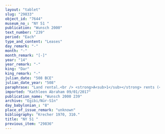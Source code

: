 ```yaml
---
layout: "tablet"
slug: "29833"
object_id: "7644"
museum_no_: "NY 51 "
publication: "Wunsch 2000"
text_number: "239"
period: "Each"
type_and_content: "Leases"
day_remark: "-"
month: "-"
month_remark: "[-]"
year: "14"
year_remark: "-"
king: "Dar"
king_remark: "-"
julian_date: "508 BCE"
julian_date_year: "508"
paraphrase: "Land rental.<br /> <strong>A<sub>1</sub></strong> rents (<em>ana sūtu nadānu</em>) arable land to <strong>B<sub>1</sub></strong> (<strong>C</strong>&rsquo;s slave) and <strong>B<sub>2</sub></strong> for 6 year, at a yearly rental price amounting to 27 Kor (4860 l) of dates. The land&#39;s borders are described in detail: the upper long side borders on (the properies of) <strong>D </strong>and <strong>E</strong>, the lower one on (the properties of) <strong>F</strong>&rsquo;s sons and of <strong>D</strong>. The land belongs to <strong>A</strong> and his brothers, and <strong>A<sub>2</sub></strong> holds a share in it as well. For each kor (180 l.) of dates (of the 27 kors (4860 l) that <strong>B<sub>1</sub></strong> and <strong>B<sub>2</sub></strong> have to pay each year), they shall give to <strong>A<sub>1</sub></strong> und <strong>A<sub>2</sub></strong> (the customary amounts of) spathes (<em>tuhallu</em>), spadices (<em>gipu</em>), and fibres (<em>mangagu</em>), a load of firewood (<em>ḫuṣabu</em>) and 2 <em>darīku</em>-containers. They will hoe (<em>her&ucirc;</em>) the ground from the branching off of the canal (<em>ārittu</em>) to [&hellip;]. Rest of the tablet broken off. Names of 7 witnesses and the scribe.<br /> &nbsp;<br /> <strong>A<sub>1</sub></strong> = Marduk-nāṣir-apli/Itti-Marduk-balāṭu//Egibi; <strong>A<sub>2</sub></strong> = Bēlet-ēre&scaron;; <strong>B<sub>1</sub></strong> = S&icirc;n-ibni; <strong>B<sub>2</sub></strong> = Rēmūt-Bēl/Danna-Nergal//Rab-ban&ecirc;; <strong>C</strong> = Mardukāya; <strong>D</strong> = Iddin-Nab&ucirc;; <strong>E</strong> = Bēl-erība; <strong>F</strong> = Nab&ucirc;-&scaron;arru-ibni"
imported: "Kathleen Abraham 09/01/2017"
publication_name: "Wunsch 2000 239"
archive: "Egibi/Nūr-Sîn"
day_babylonian_: "8"
place_of_issue_remark: "unknown"
bibliography: "Krecher 1970, 310."
title: "NY 51 "
previous_item: "29836"
---
```

